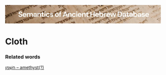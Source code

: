 <html><body><img id="banner" src="../../images/banners/banner.png" alt="banner" /></body></html>

# **Cloth**


### Related words
[חַשְׁמַן – amethyst(?)](../words/chashman.md)<br>